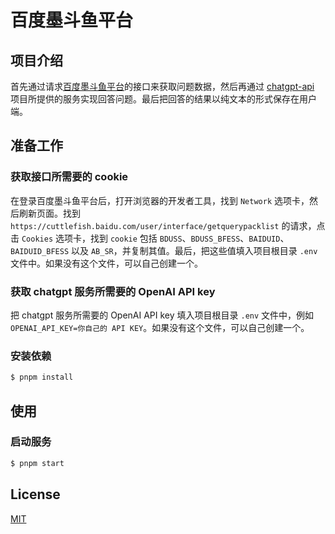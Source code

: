 # 百度墨斗鱼平台

## 项目介绍

首先通过请求[百度墨斗鱼平台](https://cuttlefish.baidu.com)的接口来获取问题数据，然后再通过 [chatgpt-api](https://github.com/transitive-bullshit/chatgpt-api) 项目所提供的服务实现回答问题。最后把回答的结果以纯文本的形式保存在用户端。

## 准备工作

### 获取接口所需要的 cookie

在登录百度墨斗鱼平台后，打开浏览器的开发者工具，找到 `Network` 选项卡，然后刷新页面。找到 `https://cuttlefish.baidu.com/user/interface/getquerypacklist` 的请求，点击 `Cookies` 选项卡，找到 `cookie` 包括 `BDUSS`、`BDUSS_BFESS`、`BAIDUID`、`BAIDUID_BFESS` 以及 `AB_SR`，并复制其值。最后，把这些值填入项目根目录 `.env` 文件中。如果没有这个文件，可以自己创建一个。

### 获取 chatgpt 服务所需要的 OpenAI API key

把 chatgpt 服务所需要的 OpenAI API key 填入项目根目录 `.env` 文件中，例如 `OPENAI_API_KEY=你自己的 API KEY`。如果没有这个文件，可以自己创建一个。


### 安装依赖

```bash
$ pnpm install
```


## 使用

### 启动服务

```bash
$ pnpm start
```

## License

[MIT](LICENSE)
